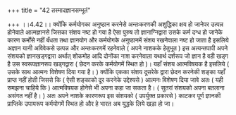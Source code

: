 +++
title = "42 तस्मादज्ञानसम्भूतं"

+++
।।4.42।। क्योंकि कर्मयोगका अनुष्ठान करनेसे अन्तःकरणकी अशुद्धिका क्षय हो
जानेपर उत्पन्न होनेवाले आत्मज्ञानसे जिसका संशय नष्ट हो गया है ऐसा पुरुष
तो ज्ञानाग्निद्वारा उसके कर्म दग्ध हो जानेके कारण कर्मोंसे नहीं बँधता
तथा ज्ञानयोग और कर्मयोगके अनुष्ठानमें संशय रखनेवाला नष्ट हो जाता है
इसलिये अज्ञान यानी अविवेकसे उत्पन्न और अन्तःकरणमें रहनेवाले ( अपने
नाशकके हेतुभूत ) इस अत्यन्तपापी अपने संशयको ज्ञानखड्गद्वारा अर्थात्
शोकमोह आदि दोनोंका नाश करनेवाला यथार्थ दर्शरूप जो ज्ञान है वही खड्ग है
उस स्वरूपज्ञानरूप खड्गद्वारा ( छेदन करके कर्मयोगमें स्थित हो )। यहाँ
संशय आत्मविषयक है इसलिये ( उसके साथ आत्मनः विशेषण दिया गया है। ) क्योंकि
एकका संशय दूसरेके द्वारा छेदन करनेकी शङ्का यहाँ प्राप्त नहीं होती जिससे
कि ( ऐसी शङ्काको दूर करनेके उद्देश्यसे ) आत्मनः विशेषण दिया जावे अतः (
यही समझना चाहिये कि ) आत्मविषयक होनेसे भी अपना कहा जा सकता है। ( सुतरां
संशयको अपना बतलाना असंगत नहीं है। ) अतः अपने नाशके कारणरूप इस संशयको (
उपर्युक्त प्रकारसे ) काटकर पूर्ण ज्ञानकी प्राप्तिके उपायरूप कर्मयोगमें
स्थित हो और हे भारत अब युद्धके लिये खड़ा हो जा।
